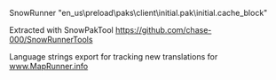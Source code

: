 SnowRunner "en_us\preload\paks\client\initial.pak\initial.cache_block" 

Extracted with SnowPakTool
https://github.com/chase-000/SnowRunnerTools

Language strings export for tracking new translations for www.MapRunner.info
